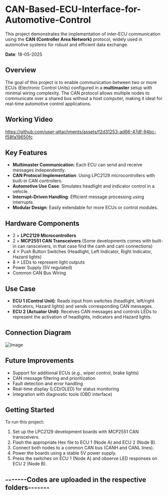 # CAN-Based-ECU-Interface-for-Automotive-Control

This project demonstrates the implementation of inter-ECU communication using the **CAN (Controller Area Network)** protocol, widely used in automotive systems for robust and efficient data exchange.
 
**Date**: 18-05-2025

## Overview

The goal of this project is to enable communication between two or more ECUs (Electronic Control Units) configured in a **multimaster** setup with minimal wiring complexity. The CAN protocol allows multiple nodes to communicate over a shared bus without a host computer, making it ideal for real-time automotive control applications.

## Working Video

https://github.com/user-attachments/assets/f2d31253-ad66-47df-94bc-f58fa19650fc

## Key Features

- **Multimaster Communication**: Each ECU can send and receive messages independently.
- **CAN Protocol Implementation**: Using LPC2129 microcontrollers with built-in CAN controllers.
- **Automotive Use Case**: Simulates headlight and indicator control in a vehicle.
- **Interrupt-Driven Handling**: Efficient message processing using interrupts.
- **Modular Design**: Easily extendable for more ECUs or control modules.

## Hardware Components

- 2 × **LPC2129 Microcontrollers**
- 2 × **MCP2551 CAN Transceivers** (Some developments comes with built-in can ransceivers, in that case find the canh and canl connections)
- 4 × Push Button Switches (Headlight, Left Indicator, Right Indicator, Hazard lights)
- 8 × LEDs to represent light outputs
- Power Supply (5V regulated)
- Common CAN Bus Wiring

## Use Case

- **ECU 1 (Control Unit)**: Reads input from switches (headlight, left/right indicators, Hazard lights) and sends corresponding CAN messages.
- **ECU 2 (Actuator Unit)**: Receives CAN messages and controls LEDs to represent the activation of headlights, indicators and Hazard lights.

## Connection Diagram
![Image](https://github.com/user-attachments/assets/653c22c2-8396-4d62-823d-8281b1eda03b)


## Future Improvements

- Support for additional ECUs (e.g., wiper control, brake lights)
- CAN message filtering and prioritization
- Fault detection and error handling
- Real-time display (LCD/OLED) for status monitoring
- Integration with diagnostic tools (OBD interface)

## Getting Started

To run this project:

1. Set up the LPC2129 development boards with MCP2551 CAN transceivers.
2. Flash the appropriate Hex file to ECU 1 (Node A) and ECU 2 (Node B).
3. Connect both nodes to a common CAN bus (CANH and CANL lines).
4. Power the boards using a stable 5V power supply.
5. Press the switches on ECU 1 (Node A) and observe LED responses on ECU 2 (Node B).

## -------Codes are uploaded in the respective folders-------




